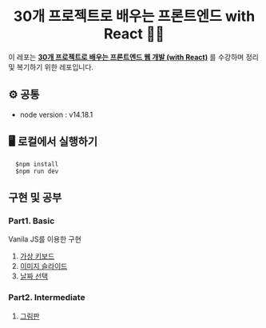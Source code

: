 <h1 align="center">30개 프로젝트로 배우는 프론트엔드 with React 🧑‍💻</h1>

이 레포는 **[30개 프로젝트로 배우는 프론트엔드 웹 개발 (with React)](https://fastcampus.co.kr/dev_online_fefinal)** 를 수강하며 정리 및 복기하기 위한 레포입니다.

## ⚙️ 공통
- node version : v14.18.1

## 🖥 로컬에서 실행하기
```shell
  $npm install
  $npm run dev
```

## 구현 및 공부

### Part1. Basic
Vanila JS를 이용한 구현

1. [가상 키보드](https://github.com/JewonYeon/30-react-project-fastcampus/tree/master/Part1/1.virtual-keyboard)
2. [이미지 슬라이드](https://github.com/JewonYeon/30-react-project-fastcampus/tree/master/Part1/2.image-slider)
3. [날짜 선택](https://github.com/JewonYeon/30-react-project-fastcampus/tree/master/Part1/3.date-picker)

### Part2. Intermediate

1. [그림판](https://github.com/JewonYeon/30-react-project-fastcampus/tree/master/Part2/1.drawing-board)